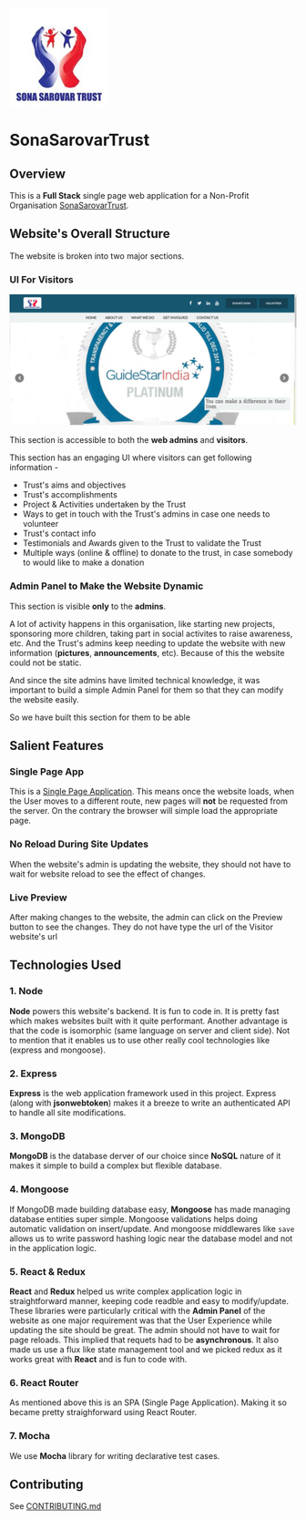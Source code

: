![logo](readme-resources/logo.jpg)
# SonaSarovarTrust

## Overview

This is a **Full Stack** single page web application for a
Non-Profit Organisation [SonaSarovarTrust](http://www.sonasarovartrust.org).

## Website's Overall Structure

The website is broken into two major sections.

### UI For Visitors

![visitor site](readme-resources/visitor.png)

This section is accessible to both the **web admins** and **visitors**.

This section has an engaging UI where visitors can get following information -
  * Trust's aims and objectives
  * Trust's accomplishments
  * Project & Activities undertaken by the Trust
  * Ways to get in touch with the Trust's admins in case one needs
    to volunteer
  * Trust's contact info
  * Testimonials and Awards given to the Trust to validate the Trust
  * Multiple ways (online & offline) to donate to the trust, in case somebody to would
    like to make a donation

### Admin Panel to Make the Website Dynamic

This section is visible **only** to the **admins**.

A lot of activity happens in this organisation, like starting new
projects, sponsoring more children, taking part in social activites to
raise awareness, etc. And the Trust's admins keep needing to update the website
with new information (**pictures**, **announcements**, etc). Because of this
the website could not be static.

And since the site admins have limited technical knowledge, it was important
to build a simple Admin Panel for them so that they can modify the website
easily.

So we have built this section for them to be able

## Salient Features

### Single Page App

This is a [Single Page Application](https://en.wikipedia.org/wiki/Single-page_application).
This means once the website loads, when the User moves to a different route, new pages will
**not** be requested from the server. On the contrary the browser will simple load the
appropriate page.

### No Reload During Site Updates

When the website's admin is updating the website, they should not have to wait for website
reload to see the effect of changes.

### Live Preview

After making changes to the website, the admin can click on the Preview button to see the changes.
They do not have type the url of the Visitor website's url

## Technologies Used

### 1. Node

**Node** powers this website's backend. It is fun to code in. It is pretty fast which makes
websites built with it quite performant. Another advantage is that the code is isomorphic
(same language on server and client side). Not to mention that it enables us to use other
really cool technologies like (express and mongoose).

### 2. Express

**Express** is the web application framework used in this project. Express (along with
**jsonwebtoken**) makes it a breeze to write an authenticated API to handle all site
modifications.

### 3. MongoDB

**MongoDB** is the database derver of our choice since **NoSQL**  nature of it makes
it simple to build a complex but flexible database.

### 4. Mongoose

If MongoDB made building database easy, **Mongoose** has made managing database entities
super simple. Mongoose validations helps doing automatic validation on insert/update.
And mongoose middlewares like `save` allows us to write password hashing logic near the
database model and not in the application logic.

### 5. React & Redux

**React** and **Redux** helped us write complex application logic in straightforward
manner, keeping code readble and easy to modify/update.
These libraries were particularly critical with the **Admin Panel** of the website as
one major requirement was that the User Experience while updating the site should
be great. The admin should not have to wait for page reloads. This implied that requets
had to be **asynchronous**. It also made us use a flux like state management tool and
we picked redux as it works great with **React** and is fun to code with.

### 6. React Router

As mentioned above this is an SPA (Single Page Application). Making it so became pretty
straighforward using React Router.

### 7. Mocha

We use **Mocha** library for writing declarative test cases.

## Contributing

See [CONTRIBUTING.md](CONTRIBUTING.md)
